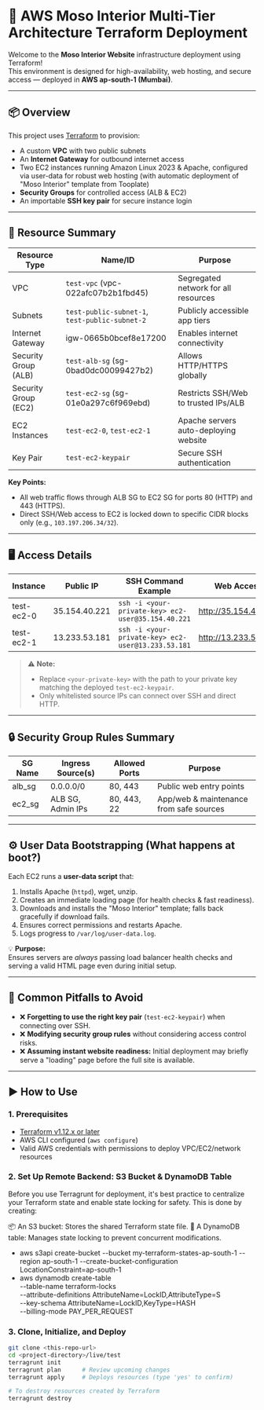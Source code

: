# 🚀 AWS Moso Interior Multi-Tier Architecture Terraform Deployment

Welcome to the **Moso Interior Website** infrastructure deployment using Terraform!  
This environment is designed for high-availability, web hosting, and secure access — deployed in **AWS ap-south-1 (Mumbai)**.

---

## 📦 Overview

This project uses [Terraform](https://www.terraform.io/) to provision:

- A custom **VPC** with two public subnets
- An **Internet Gateway** for outbound internet access
- Two EC2 instances running Amazon Linux 2023 & Apache, configured via user-data for robust web hosting (with automatic deployment of "Moso Interior" template from Tooplate)
- **Security Groups** for controlled access (ALB & EC2)
- An importable **SSH key pair** for secure instance login

---

## 📂 Resource Summary

| Resource Type            | Name/ID                        | Purpose                                         |
|--------------------------|--------------------------------|-------------------------------------------------|
| VPC                      | `test-vpc` (vpc-022afc07b2b1fbd45)      | Segregated network for all resources             |
| Subnets                  | `test-public-subnet-1`, `test-public-subnet-2` | Publicly accessible app tiers                |
| Internet Gateway         | igw-0665b0bcef8e17200          | Enables internet connectivity                    |
| Security Group (ALB)     | `test-alb-sg` (sg-0bad0dc00099427b2)   | Allows HTTP/HTTPS globally                       |
| Security Group (EC2)     | `test-ec2-sg` (sg-01e0a297c6f969ebd)   | Restricts SSH/Web to trusted IPs/ALB             |
| EC2 Instances            | `test-ec2-0`, `test-ec2-1`              | Apache servers auto-deploying website            |
| Key Pair                 | `test-ec2-keypair`                      | Secure SSH authentication                        |

**Key Points:**
- All web traffic flows through ALB SG to EC2 SG for ports 80 (HTTP) and 443 (HTTPS).
- Direct SSH/Web access to EC2 is locked down to specific CIDR blocks only (e.g., `103.197.206.34/32`).

---

## 🖥️ Access Details

| Instance    | Public IP       | SSH Command Example                                                                                     | Web Access           |
|-------------|-----------------|--------------------------------------------------------------------------------------------------------|----------------------|
| test-ec2-0  | 35.154.40.221   | `ssh -i <your-private-key> ec2-user@35.154.40.221`                                                     | http://35.154.40.221 |
| test-ec2-1  | 13.233.53.181   | `ssh -i <your-private-key> ec2-user@13.233.53.181`                                                     | http://13.233.53.181 |

> ⚠️ **Note:**  
> - Replace `<your-private-key>` with the path to your private key matching the deployed `test-ec2-keypair`.
> - Only whitelisted source IPs can connect over SSH and direct HTTP.

---

## 🔒 Security Group Rules Summary

| SG Name      | Ingress Source(s)  | Allowed Ports        | Purpose                                         |
|--------------|--------------------|---------------------|-------------------------------------------------|
| alb_sg       | 0.0.0.0/0          | 80, 443             | Public web entry points                         |
| ec2_sg       | ALB SG, Admin IPs  | 80, 443, 22         | App/web & maintenance from safe sources         |

---

## ⚙️ User Data Bootstrapping (What happens at boot?)

Each EC2 runs a **user-data script** that:
1. Installs Apache (`httpd`), wget, unzip.
2. Creates an immediate loading page (for health checks & fast readiness).
3. Downloads and installs the "Moso Interior" template; falls back gracefully if download fails.
4. Ensures correct permissions and restarts Apache.
5. Logs progress to `/var/log/user-data.log`.

💡 **Purpose:**  
Ensures servers are *always* passing load balancer health checks and serving a valid HTML page even during initial setup.

---

## 🚧 Common Pitfalls to Avoid

- ❌ **Forgetting to use the right key pair** (`test-ec2-keypair`) when connecting over SSH.
- ❌ **Modifying security group rules** without considering access control risks.
- ❌ **Assuming instant website readiness:** Initial deployment may briefly serve a "loading" page before the full site is available.

---

## ▶️ How to Use

### 1. Prerequisites

- [Terraform v1.12.x or later](https://learn.hashicorp.com/tutorials/terraform/install-cli)
- AWS CLI configured (`aws configure`)
- Valid AWS credentials with permissions to deploy VPC/EC2/network resources

### 2. Set Up Remote Backend: S3 Bucket & DynamoDB Table
Before you use Terragrunt for deployment, it's best practice to centralize your Terraform state and enable state locking for safety. This is done by creating:

📦 An S3 bucket: Stores the shared Terraform state file.
💾 A DynamoDB table: Manages state locking to prevent concurrent modifications.

- aws s3api create-bucket --bucket my-terraform-states-ap-south-1 --region ap-south-1 --create-bucket-configuration LocationConstraint=ap-south-1
- aws dynamodb create-table \
  --table-name terraform-locks \
  --attribute-definitions AttributeName=LockID,AttributeType=S \
  --key-schema AttributeName=LockID,KeyType=HASH \
  --billing-mode PAY_PER_REQUEST

### 3. Clone, Initialize, and Deploy

```bash
git clone <this-repo-url>
cd <project-directory>/live/test
terragrunt init
terragrunt plan      # Review upcoming changes
terragrunt apply     # Deploys resources (type 'yes' to confirm)

# To destroy resources created by Terraform
terragrunt destroy
